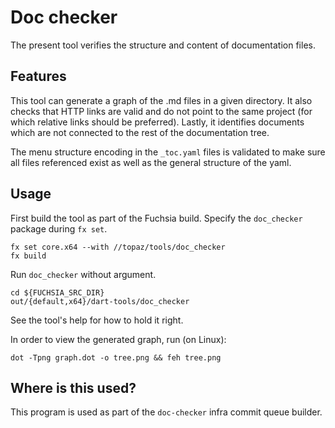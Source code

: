 Doc checker
===========

The present tool verifies the structure and content of documentation files.

## Features

This tool can generate a graph of the .md files in a given directory. It also
checks that HTTP links are valid and do not point to the same project (for which
relative links should be preferred). Lastly, it identifies documents which are
not connected to the rest of the documentation tree.

The menu structure encoding in the `_toc.yaml` files is validated to make
sure all files referenced exist as well as the general structure of the
yaml.

## Usage

First build the tool as part of the Fuchsia build. Specify the `doc_checker`
package during `fx set`.

```
fx set core.x64 --with //topaz/tools/doc_checker
fx build
```

Run `doc_checker` without argument.
```
cd ${FUCHSIA_SRC_DIR}
out/{default,x64}/dart-tools/doc_checker
```

See the tool's help for how to hold it right.

In order to view the generated graph, run (on Linux):
```
dot -Tpng graph.dot -o tree.png && feh tree.png
```

## Where is this used?

This program is used as part of the `doc-checker` infra commit queue builder.
